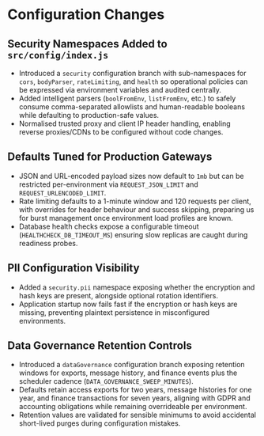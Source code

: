 # Configuration Changes

## Security Namespaces Added to `src/config/index.js`
- Introduced a `security` configuration branch with sub-namespaces for `cors`, `bodyParser`, `rateLimiting`, and `health` so operational policies can be expressed via environment variables and audited centrally.
- Added intelligent parsers (`boolFromEnv`, `listFromEnv`, etc.) to safely consume comma-separated allowlists and human-readable booleans while defaulting to production-safe values.
- Normalised trusted proxy and client IP header handling, enabling reverse proxies/CDNs to be configured without code changes.

## Defaults Tuned for Production Gateways
- JSON and URL-encoded payload sizes now default to `1mb` but can be restricted per-environment via `REQUEST_JSON_LIMIT` and `REQUEST_URLENCODED_LIMIT`.
- Rate limiting defaults to a 1-minute window and 120 requests per client, with overrides for header behaviour and success skipping, preparing us for burst management once environment load profiles are known.
- Database health checks expose a configurable timeout (`HEALTHCHECK_DB_TIMEOUT_MS`) ensuring slow replicas are caught during readiness probes.

## PII Configuration Visibility
- Added a `security.pii` namespace exposing whether the encryption and hash keys are present, alongside optional rotation identifiers.
- Application startup now fails fast if the encryption or hash keys are missing, preventing plaintext persistence in misconfigured environments.

## Data Governance Retention Controls
- Introduced a `dataGovernance` configuration branch exposing retention windows for exports, message history, and finance events plus the scheduler cadence (`DATA_GOVERNANCE_SWEEP_MINUTES`).
- Defaults retain access exports for two years, message histories for one year, and finance transactions for seven years, aligning with GDPR and accounting obligations while remaining overrideable per environment.
- Retention values are validated for sensible minimums to avoid accidental short-lived purges during configuration mistakes.
